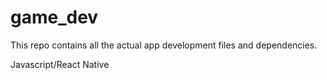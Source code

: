 # game_dev

This repo contains all the actual app development files and dependencies.

Javascript/React Native
